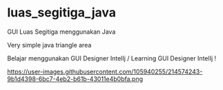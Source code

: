# luas_segitiga_java
GUI Luas Segitiga  menggunakan Java

Very simple java triangle area

Belajar menggunakan GUI Designer IntelIj
/
Learning GUI Designer IntelIj !

https://user-images.githubusercontent.com/105940255/214574243-9b1d4398-6bc7-4eb2-b61b-43011e4b0bfa.png

